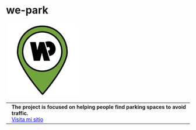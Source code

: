 # we-park

<table style="border: none;">
  <tr style="border: none;>
    <td style="border: none;">
      <img src="website/img/favoricon.svg" alt="Logo" width="200" style="border-radius: 10px;">
    </td>
    <td style="border: none; padding-left: 15px;">
      <strong>The project is focused on helping people find parking spaces to avoid traffic.</strong><br>
      <a href="https://we-park.es/" style="color: blue;">Visita mi sitio</a>
    </td>
  </tr>
</table>

